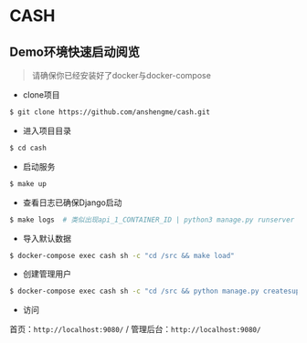 # CASH

## Demo环境快速启动阅览

> 请确保你已经安装好了docker与docker-compose

- clone项目

```bash
$ git clone https://github.com/anshengme/cash.git
```

- 进入项目目录

```bash
$ cd cash
```

- 启动服务

```bash
$ make up
```

- 查看日志已确保Django启动

```bash
$ make logs  # 类似出现api_1_CONTAINER_ID | python3 manage.py runserver 0:9006
```

- 导入默认数据

```bash
$ docker-compose exec cash sh -c "cd /src && make load"
```

- 创建管理用户

```bash
$ docker-compose exec cash sh -c "cd /src && python manage.py createsuperuser"
```

- 访问

首页：`http://localhost:9080/` / 管理后台：`http://localhost:9080/`